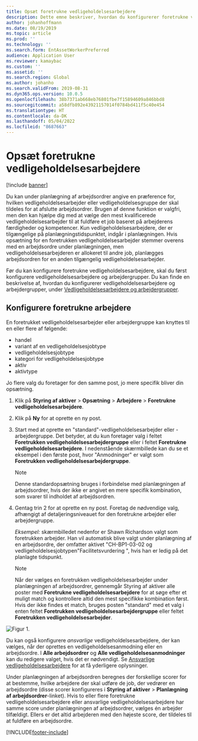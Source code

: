 ```yaml
---
title: Opsæt foretrukne vedligeholdelsesarbejdere
description: Dette emne beskriver, hvordan du konfigurerer foretrukne vedligeholdelsesarbejdere i Styring af aktiver.
author: johanhoffmann
ms.date: 08/19/2019
ms.topic: article
ms.prod: ''
ms.technology: ''
ms.search.form: EntAssetWorkerPreferred
audience: Application User
ms.reviewer: kamaybac
ms.custom: ''
ms.assetid: ''
ms.search.region: Global
ms.author: johanho
ms.search.validFrom: 2019-08-31
ms.dyn365.ops.version: 10.0.5
ms.openlocfilehash: 38b7371ab668eb76801fbe7f15894609a846bbd8
ms.sourcegitcommit: a58dfb892e43921157014f0784bd411f5c40e454
ms.translationtype: HT
ms.contentlocale: da-DK
ms.lasthandoff: 05/04/2022
ms.locfileid: "8687663"
---
```

# <a name="set-up-preferred-maintenance-workers"></a>Opsæt foretrukne vedligeholdelsesarbejdere

[!include [banner](../../includes/banner.md)]

Du kan under planlægning af arbejdsordrer angive en præference for, hvilken vedligeholdelsesarbejder eller vedligeholdelsesgruppe der skal tildeles for at afslutte arbejdsordrer. Brugen af denne funktion er valgfri, men den kan hjælpe dig med at vælge den mest kvalificerede vedligeholdelsesarbejder til at fuldføre et job baseret på arbejderens færdigheder og kompetencer. Kun vedligeholdelsesarbejdere, der er tilgængelige på planlægningstidspunktet, indgår i planlægningen. Hvis opsætning for en foretrukken vedligeholdelsesarbejder stemmer overens med en arbejdsordre under planlægningen, men vedligeholdelsesarbejderen er allokeret til andre job, planlægges arbejdsordren for en anden tilgængelig vedligeholdelsesarbejder.

Før du kan konfigurere foretrukne vedligeholdelsesarbejdere, skal du først konfigurere vedligeholdelsesarbejdere og arbejdergrupper. Du kan finde en beskrivelse af, hvordan du konfigurerer vedligeholdelsesarbejdere og arbejdergrupper, under [Vedligeholdelsesarbejdere og arbejdergrupper](../setup-for-objects/workers-and-worker-groups.md).

## <a name="set-up-preferred-workers"></a>Konfigurere foretrukne arbejdere

En foretrukket vedligeholdelsesarbejder eller arbejdergruppe kan knyttes til en eller flere af følgende:

- handel  
- variant af en vedligeholdelsesjobtype  
- vedligeholdelsesjobtype  
- kategori for vedligeholdelsesjobtype  
- aktiv  
- aktivtype  

Jo flere valg du foretager for den samme post, jo mere specifik bliver din opsætning.

1. Klik på **Styring af aktiver** > **Opsætning** > **Arbejdere** > **Foretrukne vedligeholdelsesarbejdere**.

2. Klik på **Ny** for at oprette en ny post.

3. Start med at oprette en "standard"-vedligeholdelsesarbejder eller -arbejdergruppe. Det betyder, at du kun foretager valg i feltet **Foretrukken vedligeholdelsesarbejdergruppe** eller i feltet **Foretrukne vedligeholdelsesarbejdere**. I nedenstående skærmbillede kan du se et eksempel i den første post, hvor "Anmodninger" er valgt som **Foretrukken vedligeholdelsesarbejdergruppe**.

    > [!NOTE]
    > Denne standardopsætning bruges i forbindelse med planlægningen af arbejdsordrer, hvis der ikke er angivet en mere specifik kombination, som svarer til indholdet af arbejdsordren.

4. Gentag trin 2 for at oprette en ny post. Foretag de nødvendige valg, afhængigt af detaljeringsniveauet for den foretrukne arbejder eller arbejdergruppe. 

    *Eksempel:* skærmbilledet nedenfor er Shawn Richardson valgt som foretrukken arbejder. Han vil automatisk blive valgt under planlægning af en arbejdsordre, der omfatter aktivet "CH-BP1-03-02 og vedligeholdelsesjobtypen"Facilitetsvurdering ", hvis han er ledig på det planlagte tidspunkt.

    > [!NOTE]
    > Når der vælges en foretrukken vedligeholdelsesarbejder under planlægningen af arbejdsordrer, gennemgår Styring af aktiver alle poster med **Foretrukne vedligeholdelsesarbejdere** for at søge efter et muligt match og kontrollere altid den mest specifikke kombination først. Hvis der ikke findes et match, bruges posten "standard" med et valg i enten feltet **Foretrukken vedligeholdelsesarbejdergruppe** eller feltet **Foretrukken vedligeholdelsesarbejder**.

![Figur 1.](media/02-work-order-scheduling.png)

Du kan også konfigurere *ansvarlige* vedligeholdelsesarbejdere, der kan vælges, når der oprettes en vedligeholdelsesanmodning eller en arbejdsordre. I **Alle arbejdsordrer** og **Alle vedligeholdelsesanmodninger** kan du redigere valget, hvis det er nødvendigt. Se [Ansvarlige vedligeholdelsesarbejdere](../setup-for-maintenance-requests/responsible-workers.md) for at få yderligere oplysninger.

Under planlægningen af arbejdsordren beregnes der forskellige scorer for at bestemme, hvilke arbejdere der skal udføre de job, der vedrører en arbejdsordre (disse scorer konfigureres i **Styring af aktiver** > **Planlægning af arbejdsordrer**-linket). Hvis to eller flere foretrukne vedligeholdelsesarbejdere eller ansvarlige vedligeholdelsesarbejdere har samme score under planlægningen af arbejdsordrer, vælges én arbejder tilfældigt. Ellers er det altid arbejderen med den højeste score, der tildeles til at fuldføre en arbejdsordre.



[!INCLUDE[footer-include](../../../includes/footer-banner.md)]